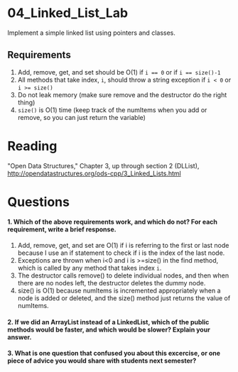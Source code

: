 04_Linked_List_Lab
==================

Implement a simple linked list using pointers and classes.

Requirements
------------

1. Add, remove, get, and set should be O(1) if `i == 0` or if `i == size()-1`
2. All methods that take index, `i`, should throw a string exception if `i < 0` or `i >= size()`
3. Do not leak memory (make sure remove and the destructor do the right thing)
4. `size()` is O(1) time (keep track of the numItems when you add or remove, so you can just return the variable)

Reading
=======
"Open Data Structures," Chapter 3, up through section 2 (DLList), http://opendatastructures.org/ods-cpp/3_Linked_Lists.html

Questions
=========

#### 1. Which of the above requirements work, and which do not? For each requirement, write a brief response.

1. Add, remove, get, and set are O(1) if i is referring to the first or last node because I use an if statement to check if i is the index of the last node.
2. Exceptions are thrown when i<0 and i is >=size() in the find method, which is called by any method that takes index `i`.
3. The destructor calls remove() to delete individual nodes, and then when there are no nodes left, the destructor deletes the dummy node.
4. size() is O(1) because numItems is incremented appropriately when a node is added or deleted, and the size() method just returns the value of numItems.

#### 2. If we did an ArrayList instead of a LinkedList, which of the public methods would be faster, and which would be slower? Explain your answer.

#### 3. What is one question that confused you about this excercise, or one piece of advice you would share with students next semester?

